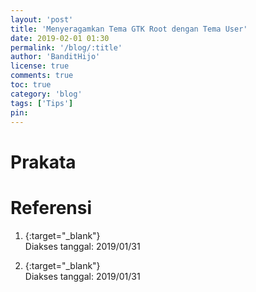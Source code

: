 ```yaml
---
layout: 'post'
title: 'Menyeragamkan Tema GTK Root dengan Tema User'
date: 2019-02-01 01:30
permalink: '/blog/:title'
author: 'BanditHijo'
license: true
comments: true
toc: true
category: 'blog'
tags: ['Tips']
pin:
---
```


<!-- BANNER OF THE POST -->
<!-- <img class="post&#45;body&#45;img" src="{{ site.lazyload.logo_blank_banner }}" data&#45;echo="#" alt="banner"> -->

# Prakata






# Referensi

1. [](){:target="_blank"}
<br>Diakses tanggal: 2019/01/31

1. [](){:target="_blank"}
<br>Diakses tanggal: 2019/01/31
